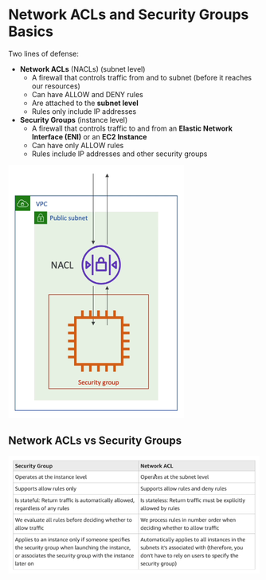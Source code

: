 # Network ACLs and Security Groups Basics

Two lines of defense:
- **Network ACLs** (NACLs) (subnet level)
    - A firewall that controls traffic from and to subnet (before it reaches our resources)
    - Can have ALLOW and DENY rules
    - Are attached to the **subnet level**
    - Rules only include IP addresses
- **Security Groups** (instance level)
    - A firewall that controls traffic to and from an **Elastic Network Interface (ENI)** or an **EC2 Instance**
    - Can have only ALLOW rules
    - Rules include IP addresses and other security groups
    
![Network ACLs & Security Groups](../../images/networking/nacls_and_sgs.png)

## Network ACLs vs Security Groups

![Network ACLs & Security Groups](../../images/networking/nacls_vs_sgs.png)